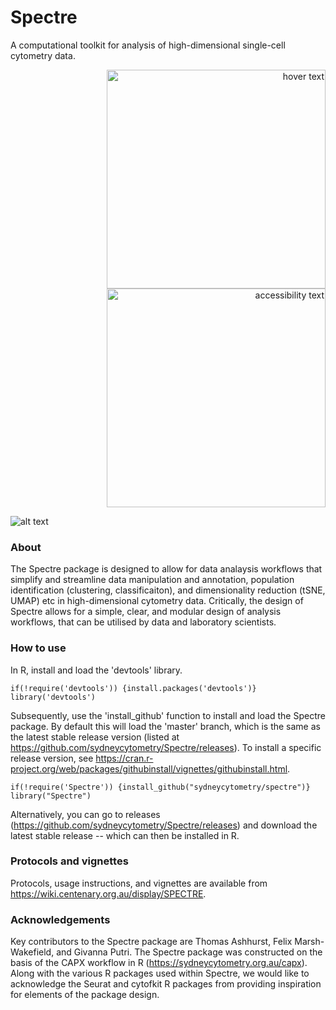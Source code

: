 # Spectre
A computational toolkit for analysis of high-dimensional single-cell cytometry data. 

<p align="right">
  <img src="https://wiki.centenary.org.au/download/attachments/146080606/Screen%20Shot%202019-10-24%20at%202.15.21%20pm.png?version=1&modificationDate=1571915313607&api=v2" width="350" title="hover text">
  <img src="https://wiki.centenary.org.au/download/attachments/146080606/Screen%20Shot%202019-10-24%20at%202.15.21%20pm.png?version=1&modificationDate=1571915313607&api=v2" width="350" alt="accessibility text">
</p>

![alt text](https://wiki.centenary.org.au/download/attachments/146080606/Screen%20Shot%202019-10-24%20at%202.15.21%20pm.png?version=1&modificationDate=1571915313607&api=v2)

### About
The Spectre package is designed to allow for data analaysis workflows that simplify and streamline data manipulation and annotation, population identification (clustering, classificaiton), and dimensionality reduction (tSNE, UMAP) etc in high-dimensional cytometry data. Critically, the design of Spectre allows for a simple, clear, and modular design of analysis workflows, that can be utilised by data and laboratory scientists.

### How to use
In R, install and load the 'devtools' library.

```     
if(!require('devtools')) {install.packages('devtools')}
library('devtools')
```

Subsequently, use the 'install_github' function to install and load the Spectre package. By default this will load the 'master' branch, which is the same as the latest stable release version (listed at https://github.com/sydneycytometry/Spectre/releases). To install a specific release version, see https://cran.r-project.org/web/packages/githubinstall/vignettes/githubinstall.html.

```
if(!require('Spectre')) {install_github("sydneycytometry/spectre")}
library("Spectre")
```

Alternatively, you can go to releases (https://github.com/sydneycytometry/Spectre/releases) and download the latest stable release -- which can then be installed in R.

### Protocols and vignettes
Protocols, usage instructions, and vignettes are available from https://wiki.centenary.org.au/display/SPECTRE.

### Acknowledgements
Key contributors to the Spectre package are Thomas Ashhurst, Felix Marsh-Wakefield, and Givanna Putri. The Spectre package was constructed on the basis of the CAPX workflow in R (https://sydneycytometry.org.au/capx). Along with the various R packages used within Spectre, we would like to acknowledge the Seurat and cytofkit R packages from providing inspiration for elements of the package design.

